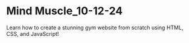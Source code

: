 # Mind Muscle_10-12-24
Learn how to create a stunning gym website from scratch using HTML, CSS, and JavaScript!
